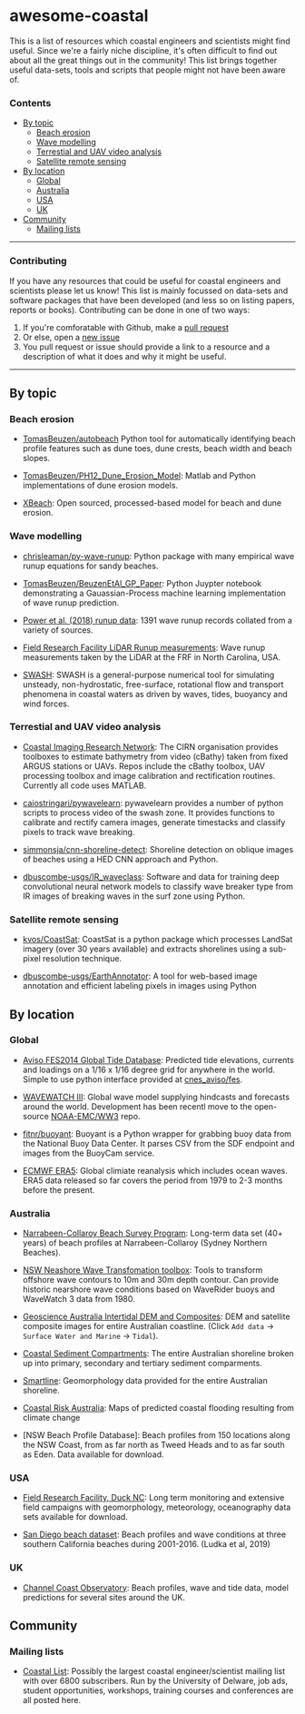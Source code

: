 # awesome-coastal
This is a list of resources which coastal engineers and scientists might find useful. Since we're a fairly niche discipline, it's often difficult to find out about all the great things out in the community! This list brings together useful data-sets, tools and scripts that people might not have been aware of.


### Contents
  - [By topic](#by-topic)
    - [Beach erosion](#beach-erosion)
    - [Wave modelling](#wave-modelling)
    - [Terrestial and UAV video analysis](#terrestial-and-uav-video-analysis)
    - [Satellite remote sensing](#Satellite-remote-sensing)
  - [By location](#by-location)
    - [Global](#global)
    - [Australia](#australia)
    - [USA](#usa)
    - [UK](#uk)
  - [Community](#community)
    - [Mailing lists](#mailing-lists)

----

### Contributing
If you have any resources that could be useful for coastal engineers and scientists please let us know! This list is mainly focussed on data-sets and software packages that have been developed (and less so on listing papers, reports or books). Contributing can be done in one of two ways:

1. If you're comforatable with Github, make a [pull request](https://github.com/chrisleaman/awesome-coastal/pulls)
2. Or else, open a [new issue](https://github.com/chrisleaman/awesome-coastal/issues)
3. You pull request or issue should provide a link to a resource and a description of what it does and why it might be useful.

----

## By topic

### Beach erosion
- [TomasBeuzen/autobeach][autobeach] Python tool for automatically identifying beach profile features such as dune toes, dune crests, beach width and beach slopes.
- [TomasBeuzen/PH12_Dune_Erosion_Model][ph12]: Matlab and Python implementations of dune erosion models.
- [XBeach][xbeach]: Open sourced, processed-based model for beach and dune erosion.

  [autobeach]: https://github.com/TomasBeuzen/PH12_Dune_Erosion_Model
  [ph12]: https://github.com/TomasBeuzen/PH12_Dune_Erosion_Model
  [xbeach]: https://oss.deltares.nl/web/xbeach/

### Wave modelling
- [chrisleaman/py-wave-runup][pywaverunup]: Python package with many empirical wave runup equations for sandy beaches.
- [TomasBeuzen/BeuzenEtAl_GP_Paper][gaus-process]: Python Juypter notebook demonstrating a Gauassian-Process machine learning implementation of wave runup prediction.
- [Power et al. (2018) runup data][power]: 1391 wave runup records collated from a variety of sources.
- [Field Research Facility LiDAR Runup measurements][frf]: Wave runup measurements taken by the LiDAR at the FRF in North Carolina, USA.
- [SWASH][swash]: SWASH is a general-purpose numerical tool for simulating unsteady, non-hydrostatic, free-surface, rotational flow and transport phenomena in coastal waters as driven by waves, tides, buoyancy and wind forces.

  [power]: https://www.sciencedirect.com/science/article/pii/S0378383918302552
  [frf]: https://frfdataportal.erdc.dren.mil/
  [pywaverunup]: https://github.com/chrisleaman/py-wave-runup
  [gaus-process]: https://github.com/TomasBeuzen/BeuzenEtAl_GP_Paper
  [swash]: http://swash.sourceforge.net/

### Terrestial and UAV video analysis
- [Coastal Imaging Research Network][cirn]: The CIRN organisation provides toolboxes to estimate bathymetry from video (cBathy) taken from fixed ARGUS stations or UAVs. Repos include the cBathy toolbox, UAV processing toolbox and image calibration and rectification routines. Currently all code uses MATLAB.
- [caiostringari/pywavelearn][pywavelearn]: pywavelearn provides a number of python scripts to process video of the swash zone. It provides functions to calibrate and rectify camera images, generate timestacks and classify pixels to track wave breaking.
- [simmonsja/cnn-shoreline-detect][cnn-shoreline-detect]: Shoreline detection on oblique images of beaches using a HED CNN approach and Python.
- [dbuscombe-usgs/IR_waveclass][IR_waveclass]: Software and data for training deep convolutional neural network models to classify wave breaker type from IR images of breaking waves in the surf zone using Python.

  [cirn]: https://github.com/Coastal-Imaging-Research-Network
  [pywavelearn]: https://oss.deltares.nl/web/xbeach/
  [cnn-shoreline-detect]: https://github.com/simmonsja/cnn-shoreline-detect
  [IR_waveclass]: https://github.com/dbuscombe-usgs/IR_waveclass


### Satellite remote sensing
- [kvos/CoastSat][coastsat]: CoastSat is a python package which
  processes LandSat imagery (over 30 years available) and extracts shorelines using a sub-pixel resolution technique.
- [dbuscombe-usgs/EarthAnnotator][EarthAnnotator]: A tool for web-based image annotation and efficient labeling pixels in images using Python

  [coastsat]: https://github.com/kvos/CoastSat
  [EarthAnnotator]: https://github.com/dbuscombe-usgs/EarthAnnotator

## By location

### Global
- [Aviso FES2014 Global Tide Database][aviso]: Predicted tide elevations, currents and loadings on a 1/16 x 1/16 degree grid for anywhere in the world. Simple to use python interface provided at [cnes_aviso/fes][aviso-fes].
- [WAVEWATCH III][ww3]: Global wave model supplying hindcasts and forecasts around the world. Development has been recentl move to the open-source [NOAA-EMC/WW3][ww3-github] repo.
- [fitnr/buoyant][buoyant]: Buoyant is a Python wrapper for grabbing buoy data from the National Buoy Data Center. It parses CSV from the SDF endpoint and images from the BuoyCam service.
- [ECMWF ERA5][era5]: Global climiate reanalysis which includes ocean waves. ERA5 data released so far covers the period from 1979 to 2-3 months before the present.

  [aviso]: https://www.aviso.altimetry.fr/en/data/products/auxiliary-products/global-tide-fes.html
  [aviso-fes]: https://bitbucket.org/cnes_aviso/fes/src/master/
  [ww3]: https://polar.ncep.noaa.gov/waves/
  [ww3-github]: https://github.com/NOAA-EMC/WW3
  [buoyant]: https://github.com/fitnr/buoyant
  [era5]: https://confluence.ecmwf.int/display/CKB/ERA5+data+documentation

### Australia
- [Narrabeen-Collaroy Beach Survey Program][narrabeen]: Long-term data set (40+ years) of beach profiles at Narrabeen-Collaroy (Sydney Northern Beaches).
- [NSW Neashore Wave Transfomation toolbox][nsw-nearshore]: Tools to transform offshore wave contours to 10m and 30m depth contour. Can provide historic nearshore wave conditions based on WaveRider buoys and WaveWatch 3 data from 1980.
- [Geoscience Australia Intertidal DEM and Composites][intertidal-dem]: DEM and satellite composite images for entire Australian coastline. (Click `Add data` -> `Surface Water and Marine` -> `Tidal`).
- [Coastal Sediment Compartments][sediment-compartments]: The entire Australian shoreline broken up into primary, secondary and tertiary sediment comparments.
- [Smartline][smartline]: Geomorphology data provided for the entire Australian shoreline.
- [Coastal Risk Australia][coastal-risk-aus]: Maps of predicted coastal flooding resulting from climate change
- [NSW Beach Profile Database]: Beach profiles from 150 locations along the NSW Coast, from as far north as Tweed Heads and to as far south as Eden. Data available for download.

  [narrabeen]: http://narrabeen.wrl.unsw.edu.au/
  [nsw-nearshore]: http://www.nswaves.com.au/help_toolbox.php
  [intertidal-dem]: https://nationalmap.gov.au/
  [sediment-compartments]: https://ecat.ga.gov.au/geonetwork/srv/eng/catalog.search#/metadata/87838
  [smartline]: https://ecat.ga.gov.au/geonetwork/srv/eng/catalog.search#/metadata/104160
  [coastal-risk-aus]: http://coastalrisk.com.au
  [nsw-beach-profiles]: http://www.nswbpd.wrl.unsw.edu.au/

### USA
- [Field Research Facility, Duck NC][frf]: Long term monitoring and extensive field campaigns with geomorphology, meteorology, oceanography data sets available for download.
- [San Diego beach dataset][sandiego]: Beach profiles and wave conditions at three southern California beaches during 2001-2016. (Ludka et al, 2019)

  [frf]: https://frfdataportal.erdc.dren.mil/
  [sandiego]: https://www.nature.com/articles/s41597-019-0167-6


### UK
- [Channel Coast Observatory][channel-coast]: Beach profiles, wave and tide data, model predictions for several sites around the UK.

  [channel-coast]: https://www.channelcoast.org/ccoresources/

## Community

### Mailing lists
- [Coastal List][coastal-list]:
  Possibly the largest coastal engineer/scientist mailing list with over 6800 subscribers. Run by the University of Delware, job ads, student opportunities, workshops, training courses and conferences are all posted here.

  [coastal-list]: https://groups.google.com/a/udel.edu/forum/#!categories/coastal_list
